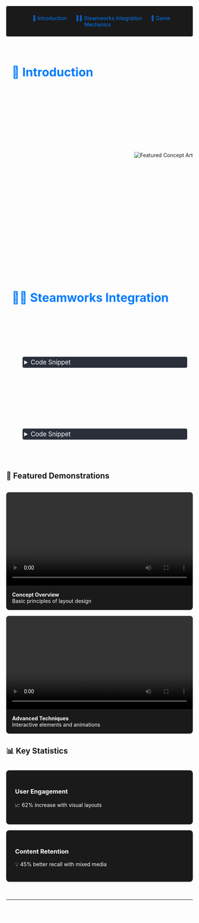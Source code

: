 <!-- Summary Section with Navigation -->
<div style="background:rgb(26, 26, 26); padding: 1.5rem; margin-bottom: 2rem; border-radius: 4px; text-align: center;">
<a href="#introduction" style="color: #007bff; text-decoration: none; margin: 0 10px;">🌟 Introduction</a>
<a href="#steam" style="color: #007bff; text-decoration: none; margin: 0 10px;">👨‍💻 Steamworks Integration</a>
<a href="#game" style="color: #007bff; text-decoration: none; margin: 0 10px;">👾 Game Mechanics</a>
</div>

<!-- Main Content with Anchor -->
<div id="introduction" style="display: flex; align-items: center; margin: 2rem 0;">
    <div style="flex: 1; padding: 0 15px; color: #fff;">
        <h2 style="font-size: 2rem; color: #007bff;">🌟 Introduction</h2>
        <p>
            Quantictactoe is a personal project I developed after completing an intensive one-month class on multiplayer game development (learn more about this class in the Space Multiplayer project). Inspired by the classic game of Tic-Tac-Toe, I aimed to create a more complex and strategic multiplayer experience by introducing a layered 3x3 grid system and integrating it with Steamworks for online play.
        </p>
        <p>
            Using Unity Engine and C#, I implemented advanced features such as Steam lobby creation, socket-based server-client communication, and data serialization. Notably, I created my own custom netcode using Steam Datagram Relay (SDR) instead of relying on pre-built solutions like Netcode for GameObjects, which allowed me to gain a deeper understanding of low-level networking.
        </p>
        <p>
            This project not only solidified my understanding of multiplayer systems but also allowed me to explore a different API such as Steamworks (on previous projects I used Enet or winsock).
        </p>
    </div>
    <img src="https://media.discordapp.net/attachments/1347326761993769041/1347326784995332117/Design_sans_titre.jpg?ex=67cb6b59&is=67ca19d9&hm=4b9b0b6e22d35f62f34fd3b6bcd7c682e16f3db96664b8bdad40d8f5984bd3bf&=&format=webp&width=926&height=521" 
         alt="Featured Concept Art" 
         style="margin-left: 12px;">
</div>


<!-- Main Content with Anchor -->
<div id="steam" style="display: flex; align-items: center; margin: 2rem 0;">
    <div style="flex: 1; padding: 0 15px; color: #fff;">
        <h2 style="font-size: 2rem; color: #007bff;">👨‍💻 Steamworks Integration</h2>
        <ul style="font-size: 120%;">
            <li>
                <span style="font-weight: bold;">Steam Lobbies</span>
                <p>
                    I used Facepunch API to make lobbies when needed, such as when a friend sends an invite or when you want to join a public lobby.
                </p>
                    <details style="margin: 10px 0; border: 1px solid #3d4450; border-radius: 4px;">
        <summary style="cursor: pointer; padding: 4px; background-color: #2a2f3a; color: #fff;">
            Code Snippet
        </summary>
        <div style="background-color: #1a1a1a; padding: 15px; border-radius: 0 0 4px 4px;">
<code class="language-csharp">

  public async void CreateFriendLobbyAsync()
  {
      try
      {
          var createLobbyResult = await SteamMatchmaking.CreateLobbyAsync(maxPlayer);
          if (createLobbyResult.HasValue)
          {
              currentLobby = createLobbyResult.Value;

              currentLobby.SetFriendsOnly();
              currentLobby.SetJoinable(true);
          }
          else
          {
              Debug.LogError("Failed to create lobby.");
          }
      }
      catch (System.Exception ex)
      {
          Debug.LogError($"Error creating lobby: {ex.Message}");
      }

  }
</code>
                </details>
            </li>
            <li>
    <span style="font-weight: bold;">Steam Socket Server</span>
    <p>
        This class handles the server-side logic for managing connections, player data, and game state using Steamworks networking. It implements the `ISocketManager` interface to handle events like connecting, disconnecting, and receiving messages.
    </p>
    <details style="margin: 10px 0; border: 1px solid #3d4450; border-radius: 4px;">
        <summary style="cursor: pointer; padding: 4px; background-color: #2a2f3a; color: #fff;">
            Code Snippet
        </summary>
        <div style="background-color: #1a1a1a; padding: 15px; border-radius: 0 0 4px 4px;">
<code class="language-csharp">

[CreateAssetMenu(fileName = "SteamSocketServer", menuName = "ScriptableObjects/SteamSocketServer", order = 1)]
public class SteamSocketServer : ScriptableObject, ISocketManager
{
    [SerializeField] float waitBeforeStart = 3f;
    static int globalPlayerCount = 0;
    Awaitable waitBegin = null;

    static Dictionary&lt;Connection, PlayerData&gt; players = new();

    public void ResetPlayers()
    {
        players.Clear();
    }

    public void OnConnecting(Connection connection, ConnectionInfo info)
    {
        connection.Accept();
        "Client Try To Connect".Log();
    }

    public void OnConnected(Connection connection, ConnectionInfo info)
    {
        "Client is Connected".Log();

        PlayerData playerData = new PlayerData();
        playerData.connection = connection;
        playerData.steamId = info.Identity.SteamId;
        playerData.playerNum = globalPlayerCount;
        players.Add(connection, playerData);
        globalPlayerCount++;

        if (players.Count != SteamManager.instance.maxPlayer) return;

        globalPlayerCount = 0;
        bigGrid = new();
        bigGrid.Clear();
        for (int i = 0; i < 9; i++)
        {
            bigGrid.Add(new SmallGrid());
        }
        waitForAllType = true;

        foreach (var player in players.Keys)
        {
            PacketBuilder.SendPacket(new LoadScene(2), player, SendType.Reliable);
        }
    }

    public void OnDisconnected(Connection connection, ConnectionInfo info)
    {
        connection.Close();
        "Client Disconnected".Log();
    }

    public void OnMessage(Connection connection, NetIdentity identity, IntPtr data, int size, long messageNum, long recvTime, int channel)
    {
        "Server Receive Packet".Log();
        byte[] byteArray = new byte[size];
        Marshal.Copy(data, byteArray, 0, size);
        int offset = 0;
        Opcode opcode = (Opcode)Serialization.DeserializeU16(byteArray, ref offset);
        switch (opcode)
        {
            case Opcode.Message:
                {
                    MessagePacket packet = MessagePacket.Deserialize<MessagePacket>(byteArray, ref offset);
                    packet.messsage.Log();
                    break;
                }
            case Opcode.Ready:
                {
                    if (players.TryGetValue(connection, out PlayerData player))
                    {
                        player.isReady = true;
                        foreach (var playerConnection in players.Keys)
                        {
                            PacketBuilder.SendPacket(new Ready(player.playerNum), playerConnection, SendType.Reliable);
                        }
                    }
                    CheckToStart();
                    break;
                }
            case Opcode.CancelReady:
                {
                    if (players.TryGetValue(connection, out PlayerData player))
                    {
                        player.isReady = false;
                        foreach (var playerConnection in players.Keys)
                        {
                            PacketBuilder.SendPacket(new CancelReady(player.playerNum), playerConnection, SendType.Reliable);
                        }
                        CheckToStart();
                    }
                    break;
                }
            case Opcode.Play:
                {
                    if (players.TryGetValue(connection, out PlayerData player))
                    {
                        PlayClient playTurnPacket = PlayClient.Deserialize&lt;PlayClient&gt;(byteArray, ref offset);
                        HandleTurnPakcet(player, playTurnPacket.pos, playTurnPacket.bigPos);
                    }
                    break;
                }
        }
    }
}
</code>
        </div>
    </details>
</li>
            <li>Data serialization</li>
        </ul>
    </div>
</div>


<!-- Video Gallery with Anchor -->
<div id="steam">
<h2>🎥 Featured Demonstrations</h2>

<div style="display: flex; gap: 1rem; flex-wrap: wrap; margin: 2rem 0;">
  <div style="flex: 1 1 48%; min-width: 300px; border-radius: 8px; overflow: hidden; background: rgb(26, 26, 26);">
    <video controls style="width: 100%; height: auto;">
      <source src="demo-1.mp4" type="video/mp4">
    </video>
    <div style="padding: 1rem; color: #fff;">
      <strong>Concept Overview</strong><br>
      Basic principles of layout design
    </div>
  </div>

  <div style="flex: 1 1 48%; min-width: 300px; border-radius: 8px; overflow: hidden; background: rgb(26, 26, 26);">
    <video controls style="width: 100%; height: auto;">
      <source src="demo-2.mp4" type="video/mp4">
    </video>
    <div style="padding: 1rem; color: #fff;">
      <strong>Advanced Techniques</strong><br>
      Interactive elements and animations
    </div>
  </div>
</div>
</div>

<!-- Data Section with Anchor -->
<div id="game">
<h2>📊 Key Statistics</h2>

<div style="display: grid; grid-template-columns: repeat(auto-fit, minmax(250px, 1fr)); gap: 1rem; margin: 2rem 0;">
  <div style="background: rgb(26, 26, 26); padding: 1.5rem; border-radius: 8px; box-shadow: 0 2px 4px rgba(0,0,0,0.1); color: #fff;">
    <h3>User Engagement</h3>
    <p>📈 62% increase with visual layouts</p>
  </div>
  <div style="background: rgb(26, 26, 26); padding: 1.5rem; border-radius: 8px; box-shadow: 0 2px 4px rgba(0,0,0,0.1); color: #fff;">
    <h3>Content Retention</h3>
    <p>💡 45% better recall with mixed media</p>
  </div>
</div>
</div>

<!-- Footer -->
<div style="border-top: 1px solid rgb(26, 26, 26); margin-top: 3rem; padding-top: 1rem; color: #fff;">
⚠️ Note: Click any section title in the summary to jump directly to that content. Replace demo videos with actual MP4 files.
</div>